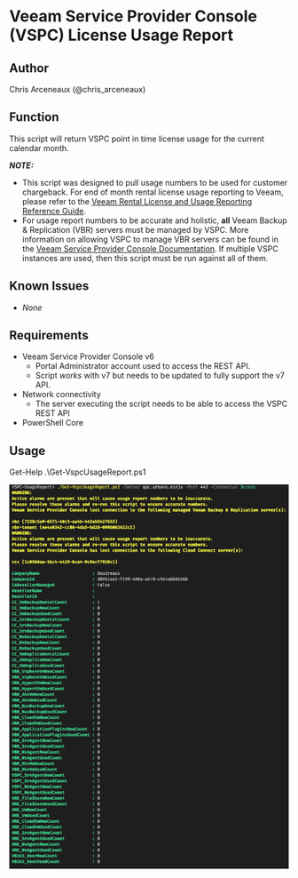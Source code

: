 # Veeam Service Provider Console (VSPC) License Usage Report

## Author

Chris Arceneaux (@chris_arceneaux)

## Function

This script will return VSPC point in time license usage for
the current calendar month.

***NOTE:***

* This script was designed to pull usage numbers to be used for customer chargeback. For end of month rental license usage reporting to Veeam, please refer to the [Veeam Rental License and Usage Reporting Reference Guide](https://helpcenter.veeam.com/docs/vcsp/refguide/licensing_veeam_products.html).
* For usage report numbers to be accurate and holistic, **all** Veeam Backup & Replication (VBR) servers must be managed by VSPC. More information on allowing VSPC to manage VBR servers can be found in the [Veeam Service Provider Console Documentation](https://helpcenter.veeam.com/docs/vac/provider_user/connect_backup_servers.html). If multiple VSPC instances are used, then this script must be run against all of them.

## Known Issues

* *None*

## Requirements

* Veeam Service Provider Console v6
  * Portal Administrator account used to access the REST API.
  * Script *works* with v7 but needs to be updated to fully support the v7 API.
* Network connectivity
  * The server executing the script needs to be able to access the VSPC REST API
* PowerShell Core

## Usage

Get-Help .\Get-VspcUsageReport.ps1

![sample output](sample.png)
